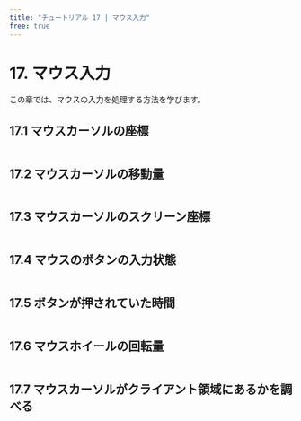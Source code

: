 ```yaml
---
title: "チュートリアル 17 | マウス入力"
free: true
---
```


# 17. マウス入力
この章では、マウスの入力を処理する方法を学びます。

## 17.1 マウスカーソルの座標

```cpp

```


## 17.2 マウスカーソルの移動量

```cpp

```


## 17.3 マウスカーソルのスクリーン座標

```cpp

```


## 17.4 マウスのボタンの入力状態

```cpp

```


## 17.5 ボタンが押されていた時間

```cpp

```


## 17.6 マウスホイールの回転量

```cpp

```


## 17.7 マウスカーソルがクライアント領域にあるかを調べる

```cpp

```

